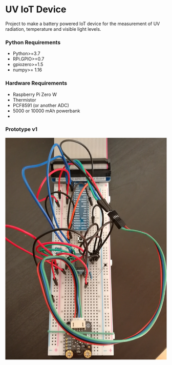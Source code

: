 # UV IoT Device

Project to make a battery powered IoT device for the measurement of UV radiation, temperature and visible light levels.

### Python Requirements

- Python>=3.7
- RPi.GPIO>=0.7
- gpiozero>=1.5
- numpy>= 1.16

### Hardware Requirements

- Raspberry Pi Zero W
- Thermistor
- PCF8591 (or another ADC)
- 5000 or 10000 mAh powerbank
-

### Prototype v1

![Breadboard of the v1 set-up](images/IMGBreadboardv1.jpg)
